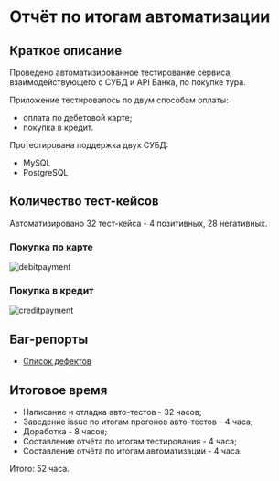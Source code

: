 # Отчёт по итогам автоматизации
## Краткое описание

Проведено автоматизированное тестирование сервиса, взаимодействующего с СУБД и API Банка, по покупке тура.

Приложение тестировалось по двум способам оплаты: 
* оплата по дебетовой карте;
* покупка в кредит.

Протестирована поддержка двух СУБД:
* MySQL
* PostgreSQL

## Количество тест-кейсов
Автоматизировано 32 тест-кейса - 4 позитивных, 28 негативных.

### Покупка по карте
![debitpayment](https://user-images.githubusercontent.com/78687520/168288074-ed478466-6669-40c5-af35-ccfe446e1633.PNG)

### Покупка в кредит
![creditpayment](https://user-images.githubusercontent.com/78687520/168288158-3f447d96-de35-45a5-887c-7a2d3a278bb6.PNG)

## Баг-репорты
* [Список дефектов](https://github.com/DispUrr/AQADiploma/issues)

## Итоговое время

* Написание и отладка авто-тестов - 32 часов;
* Заведение issue по итогам прогонов авто-тестов - 4 часа;
* Доработка - 8 часов;
* Составление отчёта по итогам тестирования - 4 часа;
* Составление отчёта по итогам автоматизации - 4 часа.

Итого: 52 часа.

